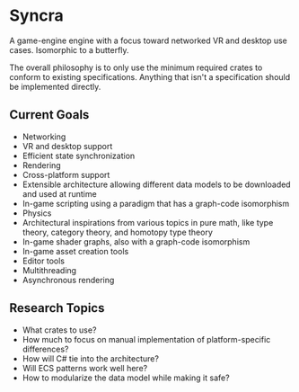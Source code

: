 # Syncra

A game-engine engine with a focus toward networked VR and desktop use cases. Isomorphic to a butterfly.

The overall philosophy is to only use the minimum required crates to conform to existing specifications. Anything that isn't a specification should be implemented directly.

## Current Goals

- Networking
- VR and desktop support
- Efficient state synchronization
- Rendering
- Cross-platform support
- Extensible architecture allowing different data models to be downloaded and used at runtime
- In-game scripting using a paradigm that has a graph-code isomorphism
- Physics
- Architectural inspirations from various topics in pure math, like type theory, category theory, and homotopy type theory
- In-game shader graphs, also with a graph-code isomorphism
- In-game asset creation tools
- Editor tools
- Multithreading
- Asynchronous rendering

## Research Topics

- What crates to use?
- How much to focus on manual implementation of platform-specific differences?
- How will C# tie into the architecture?
- Will ECS patterns work well here?
- How to modularize the data model while making it safe?
